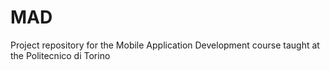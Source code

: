 # MAD
Project repository for the Mobile Application Development course taught at the Politecnico di Torino
